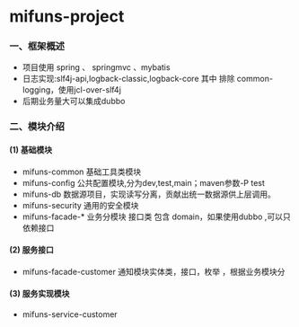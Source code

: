 # mifuns-project

### 一、框架概述
 * 项目使用 spring 、 springmvc 、mybatis
 * 日志实现:slf4j-api,logback-classic,logback-core  其中 排除 common-logging，使用jcl-over-slf4j
 * 后期业务量大可以集成dubbo


### 二、模块介绍
#### (1) 基础模块
 * mifuns-common 基础工具类模块
 * mifuns-config 公共配置模块,分为dev,test,main；maven参数-P test
 * mifuns-db 数据源项目，实现读写分离，贡献出统一数据源供上层调用。
 * mifuns-security 通用的安全模块
 * mifuns-facade-* 业务分模块 接口类 包含 domain，如果使用dubbo ,可以只依赖接口
#### (2) 服务接口
 * mifuns-facade-customer 通知模块实体类，接口，枚举 ，根据业务模块分
#### (3) 服务实现模块
 * mifuns-service-customer